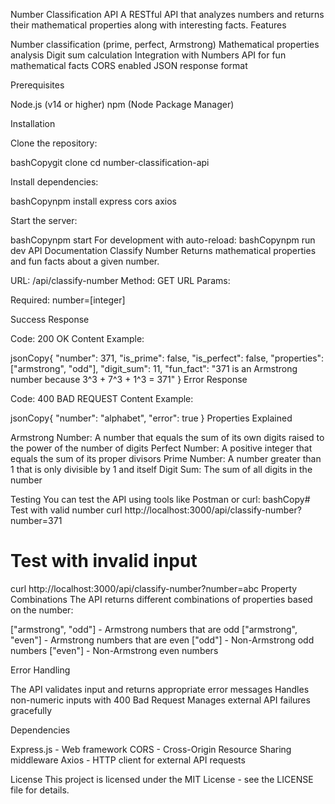 Number Classification API
A RESTful API that analyzes numbers and returns their mathematical properties along with interesting facts.
Features

Number classification (prime, perfect, Armstrong)
Mathematical properties analysis
Digit sum calculation
Integration with Numbers API for fun mathematical facts
CORS enabled
JSON response format

Prerequisites

Node.js (v14 or higher)
npm (Node Package Manager)

Installation

Clone the repository:

bashCopygit clone <your-repository-url>
cd number-classification-api

Install dependencies:

bashCopynpm install express cors axios

Start the server:

bashCopynpm start
For development with auto-reload:
bashCopynpm run dev
API Documentation
Classify Number
Returns mathematical properties and fun facts about a given number.

URL: /api/classify-number
Method: GET
URL Params:

Required: number=[integer]

Success Response

Code: 200 OK
Content Example:

jsonCopy{
"number": 371,
"is_prime": false,
"is_perfect": false,
"properties": ["armstrong", "odd"],
"digit_sum": 11,
"fun_fact": "371 is an Armstrong number because 3^3 + 7^3 + 1^3 = 371"
}
Error Response

Code: 400 BAD REQUEST
Content Example:

jsonCopy{
"number": "alphabet",
"error": true
}
Properties Explained

Armstrong Number: A number that equals the sum of its own digits raised to the power of the number of digits
Perfect Number: A positive integer that equals the sum of its proper divisors
Prime Number: A number greater than 1 that is only divisible by 1 and itself
Digit Sum: The sum of all digits in the number

Testing
You can test the API using tools like Postman or curl:
bashCopy# Test with valid number
curl http://localhost:3000/api/classify-number?number=371

# Test with invalid input

curl http://localhost:3000/api/classify-number?number=abc
Property Combinations
The API returns different combinations of properties based on the number:

["armstrong", "odd"] - Armstrong numbers that are odd
["armstrong", "even"] - Armstrong numbers that are even
["odd"] - Non-Armstrong odd numbers
["even"] - Non-Armstrong even numbers

Error Handling

The API validates input and returns appropriate error messages
Handles non-numeric inputs with 400 Bad Request
Manages external API failures gracefully

Dependencies

Express.js - Web framework
CORS - Cross-Origin Resource Sharing middleware
Axios - HTTP client for external API requests

License
This project is licensed under the MIT License - see the LICENSE file for details.
